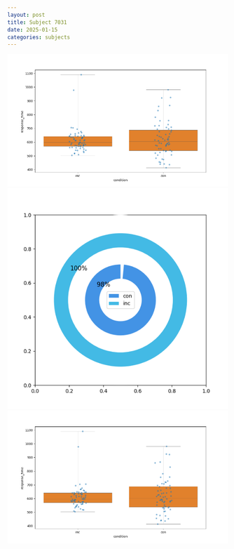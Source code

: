 ```yaml
---
layout: post
title: Subject 7031
date: 2025-01-15
categories: subjects
---
```


![](data/7031/run-27/7031_rt.png)
![](data/7031/run-28/7031_accuracy_by_condition.png)
![](data/7031/run-28/7031_rt.png)

